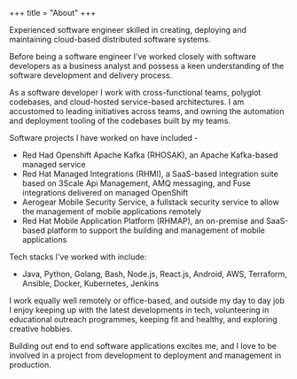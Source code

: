+++
title = "About"
+++

Experienced software engineer skilled in creating, deploying and maintaining cloud-based distributed software systems.

Before being a software engineer I've worked closely with software developers as a business analyst and possess a keen understanding of the software development and delivery process.

As a software developer I work with cross-functional teams, polyglot codebases, and cloud-hosted service-based architectures. I am accustomed to leading initiatives across teams, and owning the automation and deployment tooling of the codebases built by my teams.

Software projects I have worked on have included -
- Red Had Openshift Apache Kafka (RHOSAK), an Apache Kafka-based managed service
- Red Hat Managed Integrations (RHMI), a SaaS-based integration suite based on 3Scale Api Management, AMQ messaging, and Fuse integrations delivered on managed OpenShift
- Aerogear Mobile Security Service, a fullstack security service to allow the management of mobile applications remotely
- Red Hat Mobile Application Platform (RHMAP), an on-premise and SaaS-based platform to support the building and management of mobile applications

Tech stacks I've worked with include:
- Java, Python, Golang, Bash, Node.js, React.js, Android, AWS, Terraform, Ansible, Docker, Kubernetes, Jenkins

I work equally well remotely or office-based, and outside my day to day job I enjoy keeping up with the latest developments in tech, volunteering in educational outreach programmes, keeping fit and healthy, and exploring creative hobbies.

Building out end to end software applications excites me, and I love to be involved in a project from development to deployment and management in production.